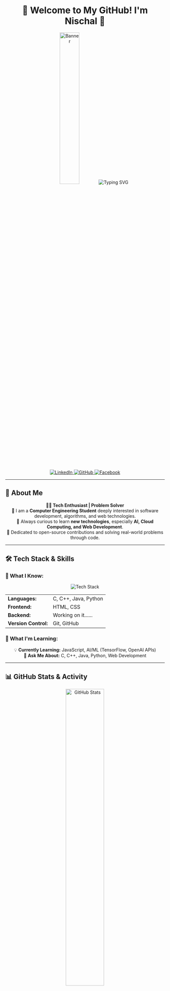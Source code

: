 <div align="center">
  <h1>🚀 Welcome to My GitHub! I'm Nischal 👋</h1>
  
  <!-- Banner Image -->
  <img src="https://media1.giphy.com/media/v1.Y2lkPTc5MGI3NjExY2Nvbmdwdmw5cGtzemJkeTIyNDlhbmllYm9ydW5pNjRta21hZDVrcCZlcD12MV9pbnRlcm5hbF9naWZfYnlfaWQmY3Q9Zw/QU9n2d0wH5OYbRPr3N/giphy.gif" alt="Banner" width="35%">
  
  <!-- Typing Animation -->
  <img src="https://readme-typing-svg.herokuapp.com?font=Fira+Code&size=22&pause=1000&color=F75C7E&width=600&lines=Computer+Engineering+Student;Always+Learning+%26+Improving!" alt="Typing SVG">
  
  <!-- Social Links -->
  <p>
    <a href="https://www.linkedin.com/in/nis6hal/" target="_blank">
      <img src="https://img.shields.io/badge/LinkedIn-0A66C2?style=for-the-badge&logo=linkedin&logoColor=white" alt="LinkedIn">
    </a>
    <a href="https://github.com/Nis6hal" target="_blank">
      <img src="https://img.shields.io/badge/GitHub-181717?style=for-the-badge&logo=github&logoColor=white" alt="GitHub">
    </a>
    <a href="https://www.facebook.com/nis6hal/">
      <img src="https://img.shields.io/badge/Facebook-1877F2?style=for-the-badge&logo=facebook&logoColor=white" alt="Facebook">
    </a>
  </p>
</div>

---

## 🚀 About Me

<div align="center">
  <strong>👨‍💻 Tech Enthusiast | Problem Solver</strong>
</div>

<div align="center">
  🔹 I am a <strong>Computer Engineering Student</strong> deeply interested in software development, algorithms, and web technologies.<br>
  🔹 Always curious to learn <strong>new technologies</strong>, especially <strong>AI, Cloud Computing, and Web Development</strong>.<br>
  🔹 Dedicated to open-source contributions and solving real-world problems through code.
</div>

---

## 🛠️ Tech Stack & Skills

### 🔹 What I Know:
<div align="center">
  <img src="https://skillicons.dev/icons?i=c,cpp,java,python,html,css,github,git" alt="Tech Stack">
</div>

<div align="center">
  <table>
    <tr>
      <td><strong>Languages:</strong></td>
      <td>C, C++, Java, Python</td>
    </tr>
    <tr>
      <td><strong>Frontend:</strong></td>
      <td>HTML, CSS</td>
    </tr>
    <tr>
      <td><strong>Backend:</strong></td>
      <td>Working on it......</td>
    </tr>
    <tr>
      <td><strong>Version Control:</strong></td>
      <td>Git, GitHub</td>
    </tr>
  </table>
</div>

### 🔹 What I'm Learning:
<div align="center">
  💡 <strong>Currently Learning:</strong> JavaScript, AI/ML (TensorFlow, OpenAI APIs)<br>
  💬 <strong>Ask Me About:</strong> C, C++, Java, Python, Web Development
</div>

---

## 📊 GitHub Stats & Activity

<div align="center">
  <img src="https://github-readme-stats.vercel.app/api?username=Nis6hal&show_icons=true&theme=tokyonight" alt="GitHub Stats" width="49%">
</div>

<div align="center">
  <img src="https://github-profile-summary-cards.vercel.app/api/cards/repos-per-language?username=Nis6hal&theme=tokyonight" alt="Top Languages" width="45%">
  <img src="https://github-profile-summary-cards.vercel.app/api/cards/productive-time?username=Nis6hal&theme=tokyonight" alt="Productive Time" width="45%">
</div>

---

## 🌱 Currently Exploring

<div align="center">
  <table>
    <tr>
      <td>⚡ <strong>Full-Stack Development (Django & React)</strong></td>
    </tr>
    <tr>
      <td>☁️ <strong>Cloud Computing & DevOps</strong></td>
    </tr>
    <tr>
      <td>🤖 <strong>Artificial Intelligence & Machine Learning</strong></td>
    </tr>
    <tr>
      <td>🏆 <strong>Data Structures & Algorithms</strong></td>
    </tr>
  </table>
</div>

---

## 📫 Connect with Me

<div align="center">
  <a href="https://www.linkedin.com/in/nis6hal/" target="_blank">
    <img src="https://img.shields.io/badge/LinkedIn-0A66C2?style=for-the-badge&logo=linkedin&logoColor=white" alt="LinkedIn">
  </a>
  <a href="https://github.com/Nis6hal" target="_blank">
    <img src="https://img.shields.io/badge/GitHub-181717?style=for-the-badge&logo=github&logoColor=white" alt="GitHub">
  </a>
  <a href="https://www.facebook.com/nis6hal/">
    <img src="https://img.shields.io/badge/Facebook-1877F2?style=for-the-badge&logo=facebook&logoColor=white" alt="Facebook">
  </a>
</div>

---

## ⚡ Fun Fact

<div align="center">
  <blockquote>
    💻 "Programming isn't just about writing code; it's about creating something that changes the world!" 🌍
  </blockquote>
</div>

---

<div align="center">
  <h3>⭐ Stay Curious. Keep Coding. Keep Growing! 🚀</h3>
</div> 
